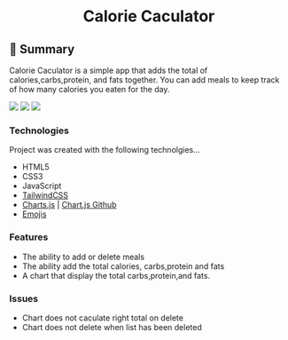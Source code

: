 <h1 align="center">Calorie Caculator</h1>

## 📝 Summary 

Calorie Caculator is a simple app that adds the total of calories,carbs,protein, and fats together. You can add meals to keep track of how many calories you eaten for the day.

<img src="https://img.shields.io/github/last-commit/amchatman/calorie-caculator?color=blue&style=flat">
<img src="https://img.shields.io/badge/TailwindCSS-v3.3.1-blue">
<img src="https://img.shields.io/badge/cdnjs-v4.2.1-blue">

### Technologies
Project was created with the following technolgies...
- HTML5
- CSS3
- JavaScript
- <a href="https://tailwindcss.com/">TailwindCSS</a>
- <a href="https://www.chartjs.org/">Charts.js</a> | <a href="https://github.com/chartjs/Chart.js">Chart.js Github</a>
- <a href="https://emojis.github.io/">Emojis</a>

### Features
- The ability to add or delete meals
- The ability add the total calories, carbs,protein and fats
- A chart that display the total carbs,protein,and fats.

### Issues
- Chart does not caculate right total on delete
- Chart does not delete when list has been deleted